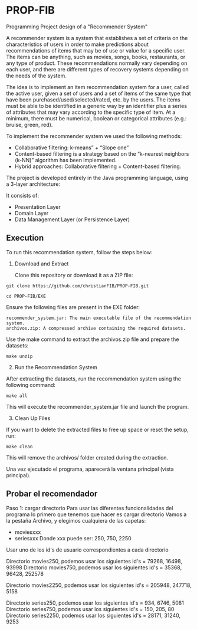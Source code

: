 # PROP-FIB
Programming Project design of a "Recommender System"

A recommender system is a system that establishes a set of criteria on the characteristics of users in order to make predictions about recommendations of items that may be of use or value for a specific user. The items can be anything, such as movies, songs, books, restaurants, or any type of product. These recommendations normally vary depending on each user, and there are different types of recovery systems depending on the needs of the system.

The idea is to implement an item recommendation system for a user, called the active user, given a set of users and a set of items of the same type that have been purchased/used/selected/rated, etc. by the users. The items must be able to be identified in a generic way by an identifier plus a series of attributes that may vary according to the specific type of item. At a minimum, there must be numerical, boolean or categorical attributes (e.g.: bruise, green, red).

To implement the recommender system we used the following methods:

- Collaborative filtering: k-means” + “Slope one”
- Content-based filtering is a strategy based on the “k-nearest neighbors (k-NN)” algorithm has been implemented.
- Hybrid approaches: Collaborative filtering + Content-based filtering.

The project is developed entirely in the Java programming language, using a 3-layer architecture:

It consists of:
- Presentation Layer
- Domain Layer
- Data Management Layer (or Persistence Layer)
 
## Execution

To run this recommendation system, follow the steps below:
1. Download and Extract

    Clone this repository or download it as a ZIP file:
 > 

    git clone https://github.com/christianFIB/PROP-FIB.git
 >

    cd PROP-FIB/EXE

Ensure the following files are present in the EXE folder:

    recommender_system.jar: The main executable file of the recommendation system.
    archivos.zip: A compressed archive containing the required datasets.

Use the make command to extract the archivos.zip file and prepare the datasets:

    make unzip
    
2. Run the Recommendation System

After extracting the datasets, run the recommendation system using the following command:

    make all
    
This will execute the recommender_system.jar file and launch the program.

3. Clean Up Files

If you want to delete the extracted files to free up space or reset the setup, run:

    make clean
    
This will remove the archivos/ folder created during the extraction.

Una vez ejecutado el programa, aparecerá la ventana principal (vista principal).

## Probar el recomendador

Paso 1: cargar directorio
Para usar las diferentes funcionalidades del programa lo primero que tenemos que hacer es cargar directorio 
Vamos a la pestaña  Archivo, y elegimos cualquiera de las capetas:
-  moviesxxx
-  seriesxxx
Donde xxx puede ser: 250, 750, 2250

Usar uno de los id's de usuario correspondientes a cada directorio

Directorio movies250, podemos usar los siguientes id's = 79268, 16498, 93998
Directorio movies750, podemos usar los siguientes id's = 35368, 96428, 252578

Directorio movies2250, podemos usar los siguientes id's = 205948, 247718, 5158

Directorio series250, podemos usar los siguientes id's = 934, 6746, 5081
Directorio series750, podemos usar los siguientes id's = 150, 205, 80
Directorio series2250, podemos usar los siguientes id's = 28171, 31240, 9253
